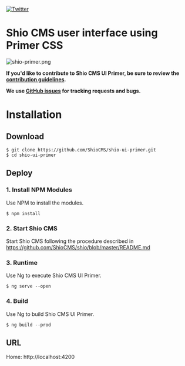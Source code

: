 [![Twitter](https://img.shields.io/twitter/follow/shiocms.svg?style=social&label=Follow)](https://twitter.com/intent/follow?screen_name=shiocms)

# Shio CMS user interface using Primer CSS

![shio-primer.png](https://shiocms.github.io/shio-ui-primer/img/shio-primer.png) 

**If you'd like to contribute to Shio CMS UI Primer, be sure to review the [contribution
guidelines](CONTRIBUTING.md).**

**We use [GitHub issues](https://github.com/ShioCMS/shio-ui-primer/issues) for tracking requests and bugs.**

# Installation

## Download

```shell
$ git clone https://github.com/ShioCMS/shio-ui-primer.git
$ cd shio-ui-primer
```

## Deploy 

### 1. Install NPM Modules

Use NPM to install the modules.

```shell
$ npm install
```

### 2. Start Shio CMS

Start Shio CMS following the procedure described in https://github.com/ShioCMS/shio/blob/master/README.md

### 3. Runtime

Use Ng to execute Shio CMS UI Primer.

```shell
$ ng serve --open
```

### 4. Build

Use Ng to build Shio CMS UI Primer.

```shell
$ ng build --prod
```

## URL

Home: http://localhost:4200
